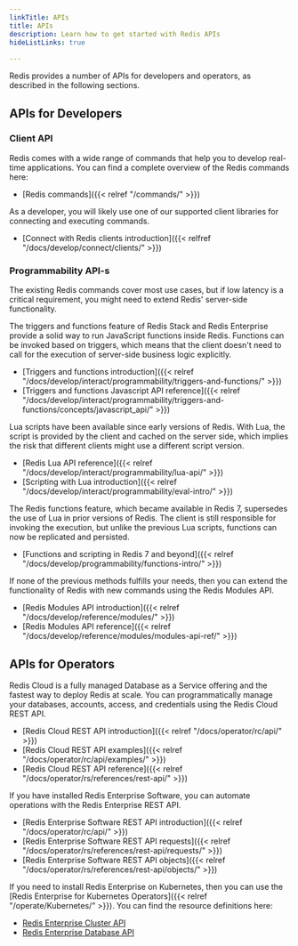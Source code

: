```yaml
---
linkTitle: APIs
title: APIs
description: Learn how to get started with Redis APIs
hideListLinks: true
         
---
```


Redis provides a number of APIs for developers and operators, as described in the following sections.

## APIs for Developers

### Client API

Redis comes with a wide range of commands that help you to develop real-time applications. You can find a complete overview of the Redis commands here:

- [Redis commands]({{< relref "/commands/" >}})

As a developer, you will likely use one of our supported client libraries for connecting and executing commands.

- [Connect with Redis clients introduction]({{< relfref "/docs/develop/connect/clients/" >}})

### Programmability API-s

The existing Redis commands cover most use cases, but if low latency is a critical requirement, you might need to extend Redis' server-side functionality.

The triggers and functions feature of Redis Stack and Redis Enterprise provide a solid way to run JavaScript functions inside Redis. Functions can be invoked based on triggers, which means that the client doesn't need to call for the execution of server-side business logic explicitly.

- [Triggers and functions introduction]({{< relref "/docs/develop/interact/programmability/triggers-and-functions/" >}})
- [Triggers and functions Javascript API reference]({{< relref "/docs/develop/interact/programmability/triggers-and-functions/concepts/javascript_api/" >}})

Lua scripts have been available since early versions of Redis. With Lua, the script is provided by the client and cached on the server side, which implies the risk that different clients might use a different script version.

- [Redis Lua API reference]({{< relref "/docs/develop/interact/programmability/lua-api/" >}})
- [Scripting with Lua introduction]({{< relref "/docs/develop/interact/programmability/eval-intro/" >}})

The Redis functions feature, which became available in Redis 7, supersedes the use of Lua in prior versions of Redis. The client is still responsible for invoking the execution, but unlike the previous Lua scripts, functions can now be replicated and persisted.

- [Functions and scripting in Redis 7 and beyond]({{< relref "/docs/develop/programmability/functions-intro/" >}})

If none of the previous methods fulfills your needs, then you can extend the functionality of Redis with new commands using the Redis Modules API. 

- [Redis Modules API introduction]({{< relref "/docs/develop/reference/modules/" >}})
- [Redis Modules API reference]({{< relref "/docs/develop/reference/modules/modules-api-ref/" >}})

## APIs for Operators

Redis Cloud is a fully managed Database as a Service offering and the fastest way to deploy Redis at scale. You can programmatically manage your databases, accounts, access, and credentials using the Redis Cloud REST API.

- [Redis Cloud REST API introduction]({{< relref "/docs/operator/rc/api/" >}})
- [Redis Cloud REST API examples]({{< relref "/docs/operator/rc/api/examples/" >}})
- [Redis Cloud REST API reference]({{< relref "/docs/operator/rs/references/rest-api/" >}})

If you have installed Redis Enterprise Software, you can automate operations with the Redis Enterprise REST API.

- [Redis Enterprise Software REST API introduction]({{< relref "/docs/operator/rc/api/" >}})
- [Redis Enterprise Software REST API requests]({{< relref "/docs/operator/rs/references/rest-api/requests/" >}})
- [Redis Enterprise Software REST API objects]({{< relref "/docs/operator/rs/references/rest-api/objects/" >}})

If you need to install Redis Enterprise on Kubernetes, then you can use the [Redis Enterprise for Kubernetes Operators]({{< relref "/operate/Kubernetes/" >}}). You can find the resource definitions here:

- [Redis Enterprise Cluster API](https://github.com/RedisLabs/redis-enterprise-k8s-docs/blob/master/redis_enterprise_cluster_api.md)
- [Redis Enterprise Database API](https://github.com/RedisLabs/redis-enterprise-k8s-docs/blob/master/redis_enterprise_database_api.md)
